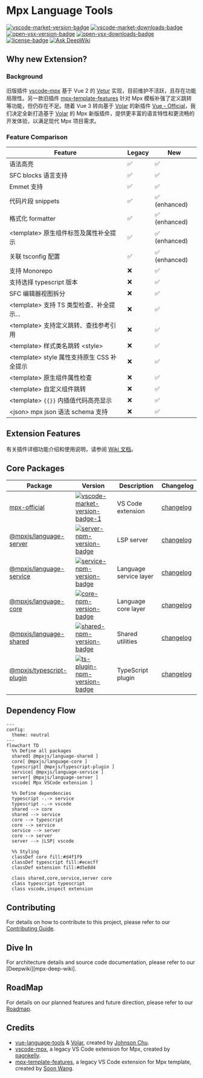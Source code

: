 # Mpx Language Tools

[![vscode-market-version-badge]][vscode-market-mpx-official]
[![vscode-market-downloads-badge]][vscode-market-mpx-official]
[![open-vsx-version-badge]][open-vsx-mpx-official]
[![open-vsx-downloads-badge]][open-vsx-mpx-official]
[![license-badge]][license-url]
[![Ask DeepWiki](https://deepwiki.com/badge.svg)][mpx-deepwiki]

## Why new Extension?

### Background

旧版插件 [vscode-mpx] 基于 Vue 2 的 [Vetur] 实现，目前维护不活跃，且存在功能局限性。另一款旧插件 [mpx-template-features] 针对 Mpx 模板补强了定义跳转等功能，但仍存在不足。随着 Vue 3 转向基于 [Volar] 的新插件 [Vue - Official][vue-official]，我们决定全新打造基于 [Volar] 的 Mpx 新版插件，提供更丰富的语言特性和更流畅的开发体验，以满足现代 Mpx 项目需求。

### Feature Comparison

| Feature                                      | Legacy | New           |
| -------------------------------------------- | ------ | ------------- |
| 语法高亮                                     | ✅     | ✅            |
| SFC blocks 语言支持                          | ✅     | ✅            |
| Emmet 支持                                   | ✅     | ✅            |
| 代码片段 snippets                            | ✅     | ✅ (enhanced) |
| 格式化 formatter                             | ✅     | ✅ (enhanced) |
| \<template\> 原生组件标签及属性补全提示      | ✅     | ✅ (enhanced) |
| 关联 tsconfig 配置                           | ✅     | ✅ (enhanced) |
| 支持 Monorepo                                | ❌     | ✅            |
| 支持选择 typescript 版本                     | ❌     | ✅            |
| SFC 编辑器视图拆分                           | ❌     | ✅            |
| \<template\> 支持 TS 类型检查、补全提示...   | ❌     | ✅            |
| \<template\> 支持定义跳转、查找参考引用      | ❌     | ✅            |
| \<template\> 样式类名跳转 \<style\>          | ❌     | ✅            |
| \<template\> style 属性支持原生 CSS 补全提示 | ❌     | ✅            |
| \<template\> 原生组件属性检查                | ❌     | ✅            |
| \<template\> 自定义组件跳转                  | ❌     | ✅            |
| \<template\> `{{}}` 内插值代码高亮显示       | ❌     | ✅            |
| \<json\> mpx json 语法 schema 支持           | ❌     | ✅            |

## Extension Features

有关插件详细功能介绍和使用说明，请参阅 [Wiki 文档][mpx-vscode-wiki]。

## Core Packages

| Package                                    | Version                                                        | Description            | Changelog                        |
| ------------------------------------------ | -------------------------------------------------------------- | ---------------------- | -------------------------------- |
| [mpx-official][vscode-repo]                | [![vscode-market-version-badge-1]][vscode-market-mpx-official] | VS Code extension      | [changelog][changelog]           |
| [@mpxjs/language-server][server-repo]      | [![server-npm-version-badge]][server-npm-link]                 | LSP server             | [changelog][changelog-server]    |
| [@mpxjs/language-service][service-repo]    | [![service-npm-version-badge]][service-npm-link]               | Language service layer | [changelog][changelog-service]   |
| [@mpxjs/language-core][core-repo]          | [![core-npm-version-badge]][core-npm-link]                     | Language core layer    | [changelog][changelog-core]      |
| [@mpxjs/language-shared][shared-repo]      | [![shared-npm-version-badge]][shared-npm-link]                 | Shared utilities       | [changelog][changelog-shared]    |
| [@mpxjs/typescript-plugin][ts-plugin-repo] | [![ts-plugin-npm-version-badge]][ts-plugin-npm-link]           | TypeScript plugin      | [changelog][changelog-ts-plugin] |

## Dependency Flow

```mermaid
---
config:
  theme: neutral
---
flowchart TD
  %% Define all packages
  shared[ @mpxjs/language-shared ]
  core[ @mpxjs/language-core ]
  typescript[ @mpxjs/typescript-plugin ]
  service[ @mpxjs/language-service ]
  server[ @mpxjs/language-server ]
  vscode[ Mpx VSCode extension ]

  %% Define dependencies
  typescript -.-> service
  typescript -.-> vscode
  shared --> core
  shared --> service
  core --> typescript
  core --> service
  service --> server
  core --> server
  server --> |LSP| vscode

  %% Styling
  classDef core fill:#d4f1f9
  classDef typescript fill:#ececff
  classDef extension fill:#d5e8d4

  class shared,core,service,server core
  class typescript typescript
  class vscode,inspect extension
```

## Contributing

For details on how to contribute to this project, please refer to our [Contributing Guide][contributing-guide].

## Dive In

For architecture details and source code documentation, please refer to our [Deepwiki][mpx-deep-wiki].

## RoadMap

For details on our planned features and future direction, please refer to our [Roadmap].

## Credits

- [vue-language-tools] & [Volar], created by [Johnson Chu].
- [vscode-mpx], a legacy VS Code extension for Mpx, created by [pagnkelly].
- [mpx-template-features], a legacy VS Code extension for Mpx template, created by [Soon Wang].

<!-- Reference Links -->

[vscode-mpx]: https://marketplace.visualstudio.com/items?itemName=pagnkelly.mpx
[mpx-template-features]: https://marketplace.visualstudio.com/items?itemName=wangshun.mpx-template-features
[vetur]: https://github.com/vuejs/vetur
[Volar]: https://github.com/volarjs/volar.js
[vue-official]: https://marketplace.visualstudio.com/items?itemName=Vue.volar
[vue-language-tools]: https://github.com/vuejs/language-tools
[mpx-deepwiki]: https://deepwiki.com/mpx-ecology/language-tools
[mpx-vscode-wiki]: https://github.com/mpx-ecology/language-tools/wiki
[roadmap]: https://github.com/mpx-ecology/language-tools/discussions/4
[Johnson Chu]: https://github.com/johnsoncodehk
[pagnkelly]: https://github.com/pagnkelly
[Soon Wang]: https://github.com/wangshunnn
[contributing-guide]: ./CONTRIBUTING.md
[license-badge]: https://img.shields.io/badge/license-MIT-blue
[license-url]: https://github.com/mpx-ecology/language-tools/blob/main/LICENSE

<!-- Package Links -->

[vscode-repo]: https://github.com/mpx-ecology/language-tools/blob/main/vscode
[server-repo]: https://github.com/mpx-ecology/language-tools/blob/main/packages/language-server
[service-repo]: https://github.com/mpx-ecology/language-tools/blob/main/packages/language-service
[core-repo]: https://github.com/mpx-ecology/language-tools/blob/main/packages/language-core
[shared-repo]: https://github.com/mpx-ecology/language-tools/blob/main/packages/language-shared
[ts-plugin-repo]: https://github.com/mpx-ecology/language-tools/blob/main/packages/typescript-plugin

<!-- Extension Links -->

[vscode-market-version-badge]: https://img.shields.io/vscode-marketplace/v/mpxjs.mpx-official?label=VS%20Code&style=flat
[vscode-market-version-badge-1]: https://img.shields.io/vscode-marketplace/v/mpxjs.mpx-official?label=Mpx%20(Official)&style=flat
[vscode-market-downloads-badge]: https://img.shields.io/vscode-marketplace/d/mpxjs.mpx-official?label=VS%20Code%20Downloads&style=flat&color=brightgreen
[vscode-market-downloads-badge-1]: https://img.shields.io/vscode-marketplace/d/mpxjs.mpx-official?color=brightgreen
[vscode-market-mpx-official]: https://marketplace.visualstudio.com/items?itemName=mpxjs.mpx-official
[open-vsx-version-badge]: https://img.shields.io/open-vsx/v/mpxjs/mpx-official?label=Open%20VSX&style=flat
[open-vsx-downloads-badge]: https://img.shields.io/open-vsx/dt/mpxjs/mpx-official?label=Open%20VSX%20Downloads&style=flat&color=brightgreen
[open-vsx-mpx-official]: https://open-vsx.org/extension/mpxjs/mpx-official

<!-- NPM Badge Links -->

[server-npm-version-badge]: https://img.shields.io/npm/v/@mpxjs/language-server/latest
[server-npm-downloads-badge]: https://img.shields.io/npm/dy/@mpxjs/language-server
[server-npm-link]: https://www.npmjs.com/package/@mpxjs/language-server
[service-npm-version-badge]: https://img.shields.io/npm/v/@mpxjs/language-service/latest
[service-npm-downloads-badge]: https://img.shields.io/npm/dy/@mpxjs/language-service
[service-npm-link]: https://www.npmjs.com/package/@mpxjs/language-service
[core-npm-version-badge]: https://img.shields.io/npm/v/@mpxjs/language-core/latest
[core-npm-downloads-badge]: https://img.shields.io/npm/dy/@mpxjs/language-core
[core-npm-link]: https://www.npmjs.com/package/@mpxjs/language-core
[shared-npm-version-badge]: https://img.shields.io/npm/v/@mpxjs/language-shared/latest
[shared-npm-downloads-badge]: https://img.shields.io/npm/dy/@mpxjs/language-shared
[shared-npm-link]: https://www.npmjs.com/package/@mpxjs/language-shared
[ts-plugin-npm-version-badge]: https://img.shields.io/npm/v/@mpxjs/typescript-plugin/latest
[ts-plugin-npm-downloads-badge]: https://img.shields.io/npm/dy/@mpxjs/typescript-plugin
[ts-plugin-npm-link]: https://www.npmjs.com/package/@mpxjs/typescript-plugin

<!-- Changelog -->

[changelog]: https://github.com/mpx-ecology/language-tools/blob/main/CHANGELOG.md
[changelog-vscode]: https://github.com/mpx-ecology/language-tools/blob/main/vscode/CHANGELOG.md
[changelog-server]: https://github.com/mpx-ecology/language-tools/blob/main/packages/language-server/CHANGELOG.md
[changelog-service]: https://github.com/mpx-ecology/language-tools/blob/main/packages/language-service/CHANGELOG.md
[changelog-core]: https://github.com/mpx-ecology/language-tools/blob/main/packages/language-core/CHANGELOG.md
[changelog-shared]: https://github.com/mpx-ecology/language-tools/blob/main/packages/language-shared/CHANGELOG.md
[changelog-ts-plugin]: https://github.com/mpx-ecology/language-tools/blob/main/packages/typescript-plugin/CHANGELOG.md
